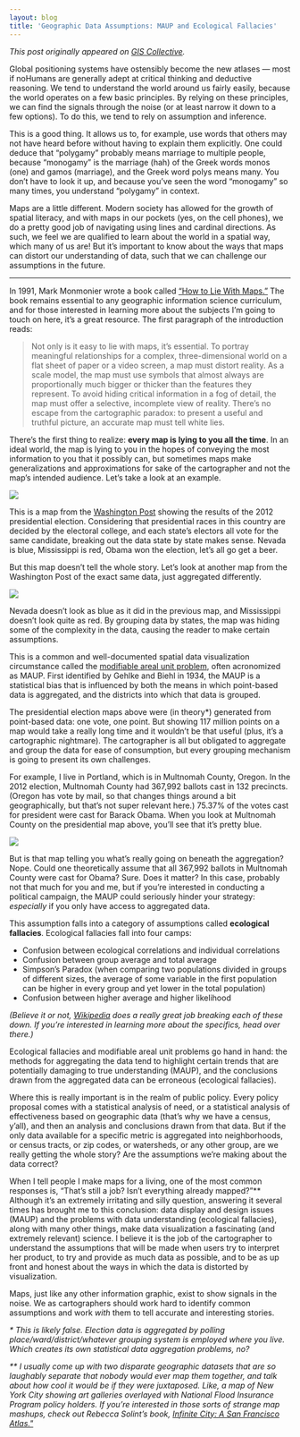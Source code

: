 ```yaml
---
layout: blog
title: 'Geographic Data Assumptions: MAUP and Ecological Fallacies'
---
```


_This post originally appeared on [GIS Collective](http://giscollective.org)._

Global positioning systems have ostensibly become the new atlases — most if noHumans are generally adept at critical thinking and deductive reasoning. We tend to understand the world around us fairly easily, because the world operates on a few basic principles. By relying on these principles, we can find the signals through the noise (or at least narrow it down to a few options). To do this, we tend to rely on assumption and inference.

This is a good thing. It allows us to, for example, use words that others may not have heard before without having to explain them explicitly. One could deduce that “polygamy” probably means marriage to multiple people, because “monogamy” is the marriage (hah) of the Greek words monos (one) and gamos (marriage), and the Greek word polys means many. You don’t have to look it up, and because you’ve seen the word “monogamy” so many times, you understand “polygamy” in context.

Maps are a little different. Modern society has allowed for the growth of spatial literacy, and with maps in our pockets (yes, on the cell phones), we do a pretty good job of navigating using lines and cardinal directions. As such, we feel we are qualified to learn about the world in a spatial way, which many of us are! But it’s important to know about the ways that maps can distort our understanding of data, such that we can challenge our assumptions in the future.

---

In 1991, Mark Monmonier wrote a book called [“How to Lie With Maps.”](http://www.amazon.com/How-Lie-Maps-2nd-Edition/dp/0226534219) The book remains essential to any geographic information science curriculum, and for those interested in learning more about the subjects I’m going to touch on here, it’s a great resource. The first paragraph of the introduction reads:

<blockquote>Not only is it easy to lie with maps, it’s essential. To portray meaningful relationships for a complex, three-dimensional world on a flat sheet of paper or a video screen, a map must distort reality. As a scale model, the map must use symbols that almost always are proportionally much bigger or thicker than the features they represent. To avoid hiding critical information in a fog of detail, the map must offer a selective, incomplete view of reality. There’s no escape from the cartographic paradox: to present a useful and truthful picture, an accurate map must tell white lies.</blockquote>

There’s the first thing to realize: **every map is lying to you all the time**. In an ideal world, the map is lying to you in the hopes of conveying the most information to you that it possibly can, but sometimes maps make generalizations and approximations for sake of the cartographer and not the map’s intended audience. Let’s take a look at an example.

<img src="http://giscollective.org/wp-content/uploads/2013/07/maup2.png">

This is a map from the [Washington Post](http://www.washingtonpost.com/wp-srv/special/politics/election-map-2012/president/) showing the results of the 2012 presidential election. Considering that presidential races in this country are decided by the electoral college, and each state’s electors all vote for the same candidate, breaking out the data state by state makes sense. Nevada is blue, Mississippi is red, Obama won the election, let’s all go get a beer.

But this map doesn’t tell the whole story. Let’s look at another map from the Washington Post of the exact same data, just aggregated differently.

<img src="http://giscollective.org/wp-content/uploads/2013/07/maup3.png">

Nevada doesn’t look as blue as it did in the previous map, and Mississippi doesn’t look quite as red. By grouping data by states, the map was hiding some of the complexity in the data, causing the reader to make certain assumptions.

This is a common and well-documented spatial data visualization circumstance called the [modifiable areal unit problem](http://en.wikipedia.org/wiki/Modifiable_areal_unit_problem), often acronomized as MAUP. First identified by Gehlke and Biehl in 1934, the MAUP is a statistical bias that is influenced by both the means in which point-based data is aggregated, and the districts into which that data is grouped.

The presidential election maps above were (in theory*) generated from point-based data: one vote, one point. But showing 117 million points on a map would take a really long time and it wouldn’t be that useful (plus, it’s a cartographic nightmare). The cartographer is all but obligated to aggregate and group the data for ease of consumption, but every grouping mechanism is going to present its own challenges.

For example, I live in Portland, which is in Multnomah County, Oregon. In the 2012 election, Multnomah County had 367,992 ballots cast in 132 precincts. (Oregon has vote by mail, so that changes things around a bit geographically, but that’s not super relevant here.) 75.37% of the votes cast for president were cast for Barack Obama. When you look at Multnomah County on the presidential map above, you’ll see that it’s pretty blue.

<img src="http://giscollective.org/wp-content/uploads/2013/07/maup4.png">

But is that map telling you what’s really going on beneath the aggregation? Nope. Could one theoretically assume that all 367,992 ballots in Multnomah County were cast for Obama? Sure. Does it matter? In this case, probably not that much for you and me, but if you’re interested in conducting a political campaign, the MAUP could seriously hinder your strategy: _especially_ if you only have access to aggregated data.

This assumption falls into a category of assumptions called **ecological fallacies**. Ecological fallacies fall into four camps:

* Confusion between ecological correlations and individual correlations
* Confusion between group average and total average
* Simpson’s Paradox (when comparing two populations divided in groups of different sizes, the average of some variable in the first population can be higher in every group and yet lower in the total population)
* Confusion between higher average and higher likelihood

_(Believe it or not, [Wikipedia](http://en.wikipedia.org/wiki/Ecological_fallacy) does a really great job breaking each of these down. If you’re interested in learning more about the specifics, head over there.)_

Ecological fallacies and modifiable areal unit problems go hand in hand: the methods for aggregating the data tend to highlight certain trends that are potentially damaging to true understanding (MAUP), and the conclusions drawn from the aggregated data can be erroneous (ecological fallacies).

Where this is really important is in the realm of public policy. Every policy proposal comes with a statistical analysis of need, or a statistical analysis of effectiveness based on geographic data (that’s why we have a census, y’all), and then an analysis and conclusions drawn from that data. But if the only data available for a specific metric is aggregated into neighborhoods, or census tracts, or zip codes, or watersheds, or any other group, are we really getting the whole story? Are the assumptions we’re making about the data correct?

When I tell people I make maps for a living, one of the most common responses is, “That’s still a job? Isn’t everything already mapped?”** Although it’s an extremely irritating and silly question, answering it several times has brought me to this conclusion: data display and design issues (MAUP) and the problems with data understanding (ecological fallacies), along with many other things, make data visualization a fascinating (and extremely relevant) science. I believe it is the job of the cartographer to understand the assumptions that will be made when users try to interpret her product, to try and provide as much data as possible, and to be as up front and honest about the ways in which the data is distorted by visualization.

Maps, just like any other information graphic, exist to show signals in the noise. We as cartographers should work hard to identify common assumptions and work _with_ them to tell accurate and interesting stories.

<em>* This is likely false. Election data is aggregated by polling place/ward/district/whatever grouping system is employed where you live. Which creates its own statistical data aggregation problems, no?</em>

<em>** I usually come up with two disparate geographic datasets that are so laughably separate that nobody would ever map them together, and talk about how cool it would be if they were juxtaposed. Like, a map of New York City showing art galleries overlayed with National Flood Insurance Program policy holders. If you’re interested in those sorts of strange map mashups, check out Rebecca Solint’s book, <a href="http://www.amazon.com/Infinite-City-San-Francisco-Atlas/dp/052026506">Infinite City: A San Francisco Atlas."</a></em>
